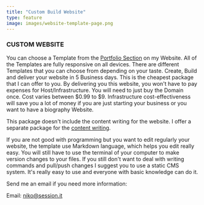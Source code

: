 ```yaml
---
title: "Custom Build Website"
type: feature
image: images/website-template-page.png
---
```

### CUSTOM WEBSITE

You can choose a Template from the [Portfolio Section](/#works) on my Website. All of the Templates are fully responsive on all devices. There are different Templates that you can choose from depending on your taste. Create, Build and deliver your website in 5 Business days. This is the cheapest package that I can offer to you. By delivering you this website, you won't have to pay expenses for Host/Infrastructure. You will need to just buy the Domain once. Cost varies between $0.99 to $9. Infrastructure cost-effectiveness will save you a lot of money if you are just starting your business or you want to have a biography Website. 

This package doesn't include the content writing for the website. I offer a separate package for the [content writing](feature/content-writing).

If you are not good with programming but you want to edit regularly your website, the template use Markdown language, which helps you edit really easy. You will still have to use the terminal of your computer to make version changes to your files. If you still don't want to deal with writing commands and pull/push changes I suggest you to use a static CMS system. It's really easy to use and everyone with basic knowledge can do it. 

Send me an email if you need more information:

Email: [niko@session.it](mailto:niko@session.it)